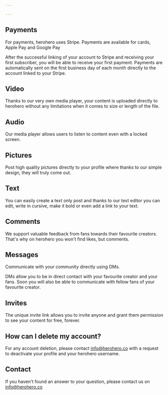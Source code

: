 ```yaml
---

---
```

## Payments

For payments, herohero uses Stripe. Payments are available for cards, Apple Pay and Google Pay

After the successful linking of your account to Stripe and receiving your first subscriber, you will be able to receive your first payment. Payments are automatically sent on the first business day of each month directly to the account linked to your Stripe.

## Video

Thanks to our very own media player, your content is uploaded directly to herohero without any limitations when it comes to size or length of the file.

## Audio

Our media player allows users to listen to content even with a locked screen.

## Pictures

Post high quality pictures directly to your profile where thanks to our simple design, they will truly come out.

## Text

You can easily create a text only post and thanks to our text editor you can edit, write in cursive, make it bold or even add a link to your text.

## Comments

We support valuable feedback from fans towards their favourite creators. That's why on herohero you won't find likes, but comments.

## Messages

Communicate with your community directly using DMs.

DMs allow you to be in direct contact with your favourite creator and your fans. Soon you will also be able to communicate with fellow fans of your favourite creator.

## Invites

The unique invite link allows you to invite anyone and grant them permission to see your content for free, forever.

## How can I delete my account?

For any account deletion, please contact [info@herohero.co](mailto:info@herohero.co) with a request to deactivate your profile and your herohero username.

## Contact

If you haven't found an answer to your question, please contact us on info@herohero.co